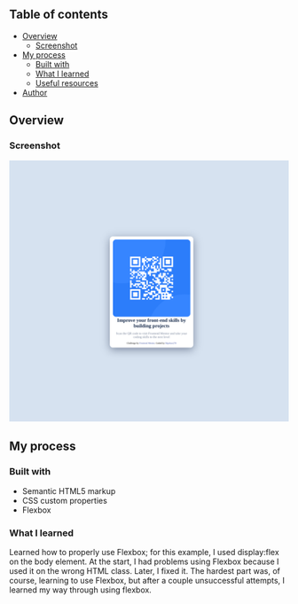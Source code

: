 
## Table of contents

- [Overview](#overview)
  - [Screenshot](#screenshot)
- [My process](#my-process)
  - [Built with](#built-with)
  - [What I learned](#what-i-learned)
  - [Useful resources](#useful-resources)
- [Author](#author)

## Overview

### Screenshot

![](./images/screenshot.png)

## My process

### Built with

- Semantic HTML5 markup
- CSS custom properties
- Flexbox

### What I learned

Learned how to properly use Flexbox; for this example, I used display:flex on the body element. At the start, I had problems using Flexbox because I used it on the wrong HTML class. Later, I fixed it. The hardest part was, of course, learning to use Flexbox, but after a couple unsuccessful attempts, I learned my way through using flexbox.

